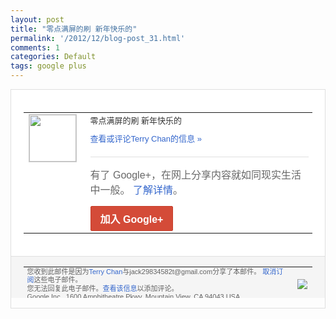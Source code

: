 ```yaml
---
layout: post
title: "零点满屏的刷 新年快乐的"
permalink: '/2012/12/blog-post_31.html'
comments: 1
categories: Default
tags: google plus
---
```

<!-- X-Notifications: 1:c8a2dcafd0000000 -->

<div style="border:solid 1px #dfdfdf;color:#686868;font:13px Arial"><div style="background-color:#fff;padding:20px;"><table cellpadding="0" cellspacing="0"><tr><td style="padding-right:15px;vertical-align:top"><a href="https://plus.google.com/_/notifications/emlink?emr=14900066512970582018&amp;emid=CKD2lP-BxbQCFaghTAodGhIAAA&amp;path=%2F108643996575278738906&amp;dt=1356969682487&amp;uob=8"><img height="75" src="https://lh3.googleusercontent.com/-KKRGTyJ5Bl0/AAAAAAAAAAI/AAAAAAAAtnY/R4QEWIp3Ur0/s75-c-k-a/photo.jpg" style="border:solid 1px #cccccc;" width="75"/></a></td><td style="width:578px;color:#333;font:13px Arial;vertical-align:top"><div style="padding-bottom:10px">零点满屏的刷 新年快乐的</div><a href="https://plus.google.com/_/notifications/emlink?emr=14900066512970582018&amp;emid=CKD2lP-BxbQCFaghTAodGhIAAA&amp;path=%2F108643996575278738906%2Fposts%2FgLs5SLoAmsc%3Fgpinv%3DAMIXal9FFDUML9uC4CLeVVMHd7eejtzc1_LxcTcKLQn54lDfygyBzple6jecvRURko-DC-lalKjCC1tz3tSBsPw4VNBHbBJxsN2DtAE1QNBmBaSO3pfDLEQ&amp;dt=1356969682487&amp;uob=8" style="color:#3366CC;text-decoration:none">查看或评论Terry Chan的信息 »</a><div style="margin-top:20px;border-top:solid 1px #dfdfdf"><div style="padding:15px 0;color:#686868;font:16px Arial">有了 Google+，在网上分享内容就如同现实生活中一般。 <a href="http://www.google.com/+/learnmore/" style="color:#3366CC;text-decoration:none">了解详情</a>。</div><a href="https://plus.google.com/_/notifications/emlink?emr=14900066512970582018&amp;emid=CKD2lP-BxbQCFaghTAodGhIAAA&amp;path=%2F%3Fgpinv%3DAMIXal9FFDUML9uC4CLeVVMHd7eejtzc1_LxcTcKLQn54lDfygyBzple6jecvRURko-DC-lalKjCC1tz3tSBsPw4VNBHbBJxsN2DtAE1QNBmBaSO3pfDLEQ&amp;dt=1356969682487&amp;uob=8" style="display:inline-block;padding:7px 15px;background-color:#d44b38; color:#fff;font-size:16px; font-weight:bold;border-radius:2px;-webkit-border-radius:2px; -moz-border-radius:2px;border:solid 1px #c43b28; white-space:nowrap;text-decoration:none">加入 Google+</a></div></td></tr></table></div><div style="border-top:solid 1px #dfdfdf;padding:0 20px; background-color:#f5f5f5"><table cellpadding="0" cellspacing="0" style="height:50px"><tbody><tr><td style="vertical-align:middle;width:100%; color:#636363;font:11px Arial; line-height:120%">您收到此邮件是因为<a href="https://plus.google.com/_/notifications/emlink?emr=14900066512970582018&amp;emid=CKD2lP-BxbQCFaghTAodGhIAAA&amp;path=%2F108643996575278738906%3Fgpinv%3DAMIXal9FFDUML9uC4CLeVVMHd7eejtzc1_LxcTcKLQn54lDfygyBzple6jecvRURko-DC-lalKjCC1tz3tSBsPw4VNBHbBJxsN2DtAE1QNBmBaSO3pfDLEQ&amp;dt=1356969682487&amp;uob=8" style="color:#3366CC;text-decoration:none">Terry Chan</a>与jack29834582t@gmail.com分享了本邮件。 <a href="https://plus.google.com/_/notifications/emlink?emr=14900066512970582018&amp;emid=CKD2lP-BxbQCFaghTAodGhIAAA&amp;path=%2F_%2Fnonplus%2Femailsettings%3Fgpinv%3DAMIXal9FFDUML9uC4CLeVVMHd7eejtzc1_LxcTcKLQn54lDfygyBzple6jecvRURko-DC-lalKjCC1tz3tSBsPw4VNBHbBJxsN2DtAE1QNBmBaSO3pfDLEQ%26est%3DADH5u8VB77JKWL_Pgy56LiaGecYwi2l74fA3aLV0JqXF5UggEDYFP5gidQHmlio_nslvMYuWGdSBJM2_45rmFLgjqMayX2L6rur-nU8ChwR7E1IHQNunhvT0sRH67c5slB5O8Vg85X2NQFvK66Z2gcqDa8-_kU_0HQ&amp;dt=1356969682487&amp;uob=8" style="color:#3366CC;text-decoration:none">取消订阅</a>这些电子邮件。<br/>您无法回复此电子邮件。<a href="https://plus.google.com/_/notifications/emlink?emr=14900066512970582018&amp;emid=CKD2lP-BxbQCFaghTAodGhIAAA&amp;path=%2F108643996575278738906%2Fposts%2FgLs5SLoAmsc%3Fgpinv%3DAMIXal9FFDUML9uC4CLeVVMHd7eejtzc1_LxcTcKLQn54lDfygyBzple6jecvRURko-DC-lalKjCC1tz3tSBsPw4VNBHbBJxsN2DtAE1QNBmBaSO3pfDLEQ&amp;dt=1356969682487&amp;uob=8" style="color:#3366CC;text-decoration:none">查看该信息</a>以添加评论。<br/>Google Inc., 1600 Amphitheatre Pkwy, Mountain View, CA 94043 USA<br/></td><td><img src="https://ssl.gstatic.com/s2/oz/images/notifications/logo/google-plus-6617a72bb36cc548861652780c9e6ff1.png"/></td></tr></tbody></table></div></div>